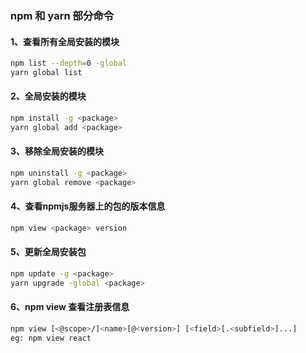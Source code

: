 
### npm 和 yarn 部分命令

#### 1、查看所有全局安装的模块

```bash
npm list --depth=0 -global
yarn global list
```
#### 2、全局安装的模块

```bash
npm install -g <package>
yarn global add <package>
```
#### 3、移除全局安装的模块

```bash
npm uninstall -g <package>
yarn global remove <package>
```
#### 4、查看npmjs服务器上的包的版本信息

```bash
npm view <package> version
```
#### 5、更新全局安装包

```bash
npm update -g <package>
yarn upgrade -global <package>
```
#### 6、npm view 查看注册表信息

```bash
npm view [<@scope>/]<name>[@<version>] [<field>[.<subfield>]...]
eg: npm view react
```
